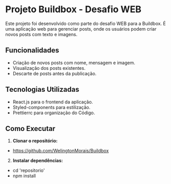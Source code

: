 # Projeto Buildbox - Desafio WEB

Este projeto foi desenvolvido como parte do desafio WEB para a Buildbox. É uma aplicação web para gerenciar posts, onde os usuários podem criar novos posts com texto e imagens.

## Funcionalidades

- Criação de novos posts com nome, mensagem e imagem.
- Visualização dos posts existentes.
- Descarte de posts antes da publicação.

## Tecnologias Utilizadas

- React.js para o frontend da aplicação.
- Styled-components para estilização.
- Prettierrc para organização do Código.

## Como Executar

1. **Clonar o repositório:**
-   https://github.com/WelingtonMorais/Buildbox

2. **Instalar dependências:**
- cd 'repositorio'
- npm install
